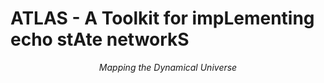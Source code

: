 # ATLAS - **A** **T**oolkit for imp**L**ementing echo st**A**te network**S**

*<center> Mapping the Dynamical Universe </center>*